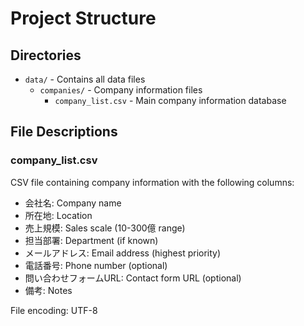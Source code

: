 # Project Structure

## Directories
- `data/` - Contains all data files
  - `companies/` - Company information files
    - `company_list.csv` - Main company information database

## File Descriptions
### company_list.csv
CSV file containing company information with the following columns:
- 会社名: Company name
- 所在地: Location
- 売上規模: Sales scale (10-300億 range)
- 担当部署: Department (if known)
- メールアドレス: Email address (highest priority)
- 電話番号: Phone number (optional)
- 問い合わせフォームURL: Contact form URL (optional)
- 備考: Notes

File encoding: UTF-8
